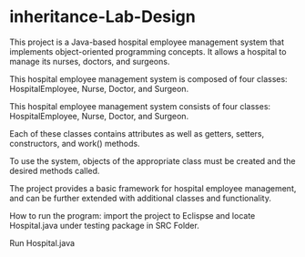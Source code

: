 # inheritance-Lab-Design

This project is a Java-based hospital employee management system that implements object-oriented programming concepts. It allows a hospital to manage its nurses, doctors, and surgeons.


This hospital employee management system is composed of four classes: HospitalEmployee, Nurse, Doctor, and Surgeon.

This hospital employee management system consists of four classes: HospitalEmployee, Nurse, Doctor, and Surgeon. 

Each of these classes contains attributes as well as getters, setters, constructors, and work() methods. 

To use the system, objects of the appropriate class must be created and the desired methods called.

The project provides a basic framework for hospital employee management, and can be further extended with additional classes and functionality.

How to run the program:
 import the project to Eclispse and locate Hospital.java under testing  	package in SRC Folder.
 
 Run Hospital.java
